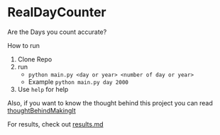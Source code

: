 # RealDayCounter

Are the Days you count accurate?

How to run

1. Clone Repo
2. run
    - ```python main.py <day or year> <number of day or year>```
    - Example ```python main.py day 2000```
3. Use ```help``` for help

Also, if you want to know the thought behind this project you can read [thoughtBehindMakingIt](https://github.com/myNameArnav/RealDayCounter/blob/master/thoughtBehindMakingIt.md)

For results, check out [results.md](https://github.com/myNameArnav/RealDayCounter/blob/master/results.md)
